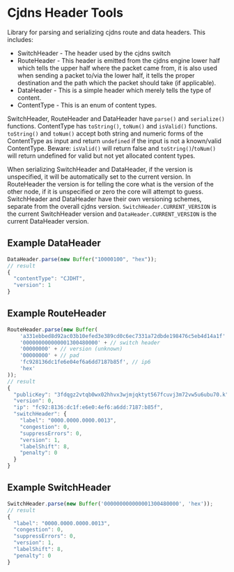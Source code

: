 # Cjdns Header Tools

Library for parsing and serializing cjdns route and data headers.
This includes:

* SwitchHeader - The header used by the cjdns switch
* RouteHeader - This header is emitted from the cjdns engine lower half which tells the upper half
where the packet came from, it is also used when sending a packet to/via the lower half, it tells
the proper destination and the path which the packet should take (if applicable).
* DataHeader - This is a simple header which merely tells the type of content.
* ContentType - This is an enum of content types.

SwitchHeader, RouteHeader and DataHeader have `parse()` and `serialize()` functions.
ContentType has `toString()`, `toNum()` and `isValid()` functions. `toString()` and `toNum()` accept
both string and numeric forms of the ContentType as input and return `undefined` if the input is
not a known/valid ContentType. Beware: `isValid()` will return false and `toString()`/`toNum()` will
return undefined for valid but not yet allocated content types.


When serializing SwitchHeader and DataHeader, if the version is unspecified, it will be
automatically set to the current version. In RouteHeader the version is for telling the core what
is the version of the other node, if it is unspecified or zero the core will attempt to guess.
SwitchHeader and DataHeader have their own versioning schemes, separate from the overall cjdns
version. `SwitchHeader.CURRENT_VERSION` is the current SwitchHeader version and
`DataHeader.CURRENT_VERSION` is the current DataHeader version.


## Example DataHeader
```javascript
DataHeader.parse(new Buffer("10000100", "hex"));
// result
{
  "contentType": "CJDHT",
  "version": 1
}
```

## Example RouteHeader
```javascript
RouteHeader.parse(new Buffer(
    'a331ebbed8d92ac03b10efed3e389cd0c6ec7331a72dbde198476c5eb4d14a1f' + // key
    '000000000000001300480000' + // switch header
    '00000000' + // version (unknown)
    '00000000' + // pad
    'fc928136dc1fe6e04ef6a6dd7187b85f', // ip6
    'hex'
));
// result
{
  "publicKey": "3fdqgz2vtqb0wx02hhvx3wjmjqktyt567fcuvj3m72vw5u6ubu70.k",
  "version": 0,
  "ip": "fc92:8136:dc1f:e6e0:4ef6:a6dd:7187:b85f",
  "switchHeader": {
    "label": "0000.0000.0000.0013",
    "congestion": 0,
    "suppressErrors": 0,
    "version": 1,
    "labelShift": 8,
    "penalty": 0
  }
}
```

## Example SwitchHeader
```javascript
SwitchHeader.parse(new Buffer('000000000000001300480000', 'hex'));
// result
{
  "label": "0000.0000.0000.0013",
  "congestion": 0,
  "suppressErrors": 0,
  "version": 1,
  "labelShift": 8,
  "penalty": 0
}

